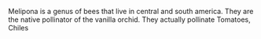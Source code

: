 Melipona is a genus of bees that live in central and south america. They are the native pollinator of the vanilla orchid. They actually pollinate Tomatoes, Chiles